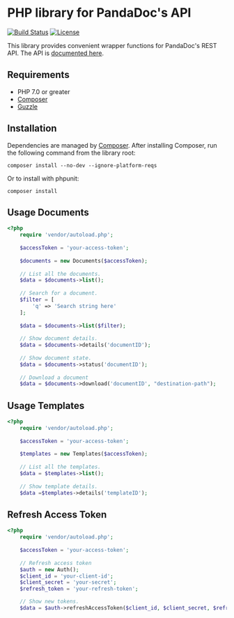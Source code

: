 # PHP library for PandaDoc's API

[![Build Status](https://travis-ci.org/garethhallnz/pandadoc.svg?branch=master)](https://travis-ci.org/garethhallnz)
[![License](https://poser.pugx.org/garethhallnz/pandadoc/license)](https://packagist.org/packages/garethhallnz/pandadoc)

This library provides convenient wrapper functions for PandaDoc's REST API.
The API is [documented here](https://developers.pandadoc.com/).

## Requirements

- PHP 7.0 or greater
- [Composer](https://getcomposer.org/)
- [Guzzle](https://github.com/guzzle/guzzle)

## Installation

Dependencies are managed by [Composer](https://getcomposer.org/). After
installing Composer, run the following command from the library root:

`composer install --no-dev --ignore-platform-reqs`

Or to install with phpunit:

`composer install`


## Usage Documents
```php
<?php
    require 'vendor/autoload.php';
    
    $accessToken = 'your-access-token';
    
    $documents = new Documents($accessToken);
    
    // List all the documents.
    $data = $documents->list();
    
    // Search for a document.
    $filter = [
        'q' => 'Search string here'
    ];
    
    $data = $documents->list($filter);
    
    // Show document details.
    $data = $documents->details('documentID');
    
    // Show document state.
    $data = $documents->status('documentID');
    
    // Download a document
    $data = $documents->download('documentID', "destination-path");
```

## Usage Templates
```php
<?php
    require 'vendor/autoload.php';
    
    $accessToken = 'your-access-token';
    
    $templates = new Templates($accessToken);
    
    // List all the templates.
    $data = $templates->list();
    
    // Show template details.
    $data =$templates->details('templateID');
```

## Refresh Access Token
```php
<?php
    require 'vendor/autoload.php';
    
    $accessToken = 'your-access-token';
    
    // Refresh access token
    $auth = new Auth();
    $client_id = 'your-client-id';
    $client_secret = 'your-secret';
    $refresh_token = 'your-refresh-token';

    // Show new tokens.
    $data = $auth->refreshAccessToken($client_id, $client_secret, $refresh_token);
```
